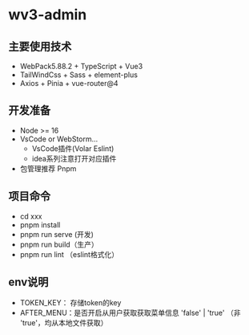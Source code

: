 # wv3-admin

## 主要使用技术
- WebPack5.88.2 + TypeScript + Vue3
- TailWindCss + Sass + element-plus
- Axios + Pinia + vue-router@4

## 开发准备
- Node >= 16
- VsCode or WebStorm...
  - VsCode插件(Volar Eslint)
  - idea系列注意打开对应插件
- 包管理推荐 Pnpm

## 项目命令
- cd xxx
- pnpm install
- pnpm run serve (开发)
- pnpm run build（生产）
- pnpm run lint （eslint格式化）

## env说明
- TOKEN_KEY： 存储token的key
- AFTER_MENU：是否开启从用户获取获取菜单信息 'false' | 'true' （非 'true'，均从本地文件获取）
